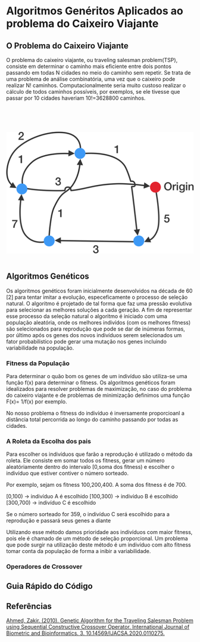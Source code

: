 # Algoritmos Genéritos Aplicados ao problema do Caixeiro Viajante
 
 ## O Problema do Caixeiro Viajante 

 O problema do caixeiro viajante, ou traveling salesman problem(TSP), consiste  em determinar o caminho mais eficiente entre dois pontos passando em todas N cidades no meio do caminho sem repetir. Se trata de uma problema de análise combinatória, uma vez que o caixeiro pode realizar N! caminhos. Computacionalmente seria muito custoso realizar o cálculo de todos caminhos possíveis, por exemplos, se ele tivesse que passar por 10 cidades haveriam 10!=3628800 caminhos.

<br/><br/>
 <br/><br/>
![image](/img/tsp.png)
 <br/><br/>

 



## Algoritmos Genéticos
 Os algoritmos genéticos foram inicialmente desenvolvidos na década de 60 [2] para tentar imitar a evolução, especeficamente o processo de seleção natural. O algoritmo é projetado de tal forma que faz uma pressão evolutiva para selecionar as melhores soluções a cada geração. A fim de representar esse processo da seleção natural o algoritmo é iniciado com uma população aleatória, onde os melhores indivídos (com os melhores fitness) são selecionados para reprodução que pode se dar de inúmeras formas, por último após os genes dos novos indivíduos serem selecionados um fator probabilistico pode gerar uma mutação nos genes incluindo variabilidade na população. 


### Fitness da População

Para determinar o quão bom os genes de um indivíduo são utiliza-se uma função f(x) para determinar o fitness. Os algoritmos genéticos foram idealizados para resolver problemas de maximização, no caso do problema do caixeiro viajante e de problemas de minimização definimos uma função F(x)= 1/f(x) por exemplo.

No nosso problema o fitness do indivíduo é inversamente proporcioanl a  distância total percorrida ao longo do caminho passando por todas as cidades. 

### A Roleta da Escolha dos pais

Para escolher os indivíduos que farão a reprodução é utilizado o método da roleta. Ele consiste em somar todos os fitness, gerar um número aleatóriamente dentro do intervalo [0,soma dos fitness) e escolher o indivíduo que estiver contiver o número sorteado.

Por exemplo, sejam os fitness 100,200,400. A soma dos fitness é de 700.

[0,100) -> indivíduo A é escolhido
[100,300) -> indivíduo B é escolhido
[300,700) -> indivíduo C é escolhido

Se o número sorteado for 359, o indivíduo C será escolhido para a reprodução e passará seus genes a diante

Utilizando esse método damos prioridade aos indivíduos com maior fitness, pois ele é chamado de um método de seleção proporcional. Um problema que pode surgir na utilização deste método é um indivíduo com alto fitness tomar conta da população de forma a inibir a variabilidade.


### Operadores de Crossover


## Guia Rápido do Código 


## Referências

[Ahmed, Zakir. (2010). Genetic Algorithm for the Traveling Salesman Problem using Sequential Constructive Crossover Operator. International Journal of Biometric and Bioinformatics. 3. 10.14569/IJACSA.2020.0110275.](https://www.researchgate.net/publication/41847011_Genetic_Algorithm_for_the_Traveling_Salesman_Problem_using_Sequential_Constructive_Crossover_Operator) 